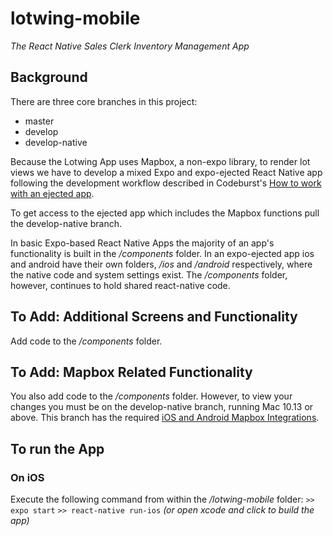 # lotwing-mobile
<i>The React Native Sales Clerk Inventory Management App</i>

<h2>Background</h2>
There are three core branches in this project:
<ul>
  <li> master </li>
  <li> develop </li>
  <li> develop-native </li>
</ul>

Because the Lotwing App uses Mapbox, a non-expo library, to render lot views we have to develop a mixed Expo and expo-ejected React Native app following the development workflow described in Codeburst's <a href="https://codeburst.io/building-react-native-projects-with-native-code-part-1-311a094bdb94">How to work with an ejected app</a>.

To get access to the ejected app which includes the Mapbox functions pull the develop-native branch. 

In basic Expo-based React Native Apps the majority of an app's functionality is built in the <i>/components</i> folder. In an expo-ejected app ios and android have their own folders, <i>/ios</i> and <i>/android</i> respectively, where the native code and system settings exist. The <i>/components</i> folder, however, continues to hold shared react-native code.

<h2>To Add: Additional Screens and Functionality</h2>
Add code to the <i>/components</i> folder.

<h2>To Add: Mapbox Related Functionality</h2>
You also add code to the <i>/components</i> folder. However, to view your changes you must be on the develop-native branch, running Mac 10.13 or above. This branch has the required <a href="https://github.com/mapbox/react-native-mapbox-gl">iOS and Android Mapbox Integrations</a>.


<h2>To run the App</h2> 
<h3>On iOS</h3> 
Execute the following command from within the <i>/lotwing-mobile</i> folder:
<code>>> expo start</code>
<code>>> react-native run-ios</code> <i>(or open xcode and click to build the app)</i>
